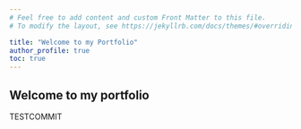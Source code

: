 ```yaml
---
# Feel free to add content and custom Front Matter to this file.
# To modify the layout, see https://jekyllrb.com/docs/themes/#overriding-theme-defaults

title: "Welcome to my Portfolio"
author_profile: true
toc: true
---
```


## Welcome to my portfolio

TESTCOMMIT